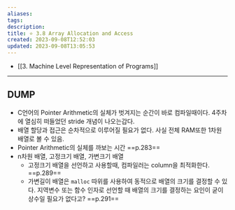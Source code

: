 ```yaml
---
aliases: 
tags: 
description:
title: ⭐️ 3.8 Array Allocation and Access
created: 2023-09-08T12:52:03
updated: 2023-09-08T13:05:53
---
```

- [[3. Machine Level Representation of Programs]]
___

## DUMP

- C언어의 Pointer Arithmetic의 실체가 벗겨지는 순간이 바로 컴파일때이다. 4주차에 열심히 떠들었던 stride 개념이 나오는갑다.
- 배열 할당과 접근은 순차적으로 이루어질 필요가 없다. 사실 전체 RAM또한 1차원 배열로 볼 수 있음.
- Pointer Arithmetic의 실체를 까보는 시간 ==p.283==
- n차원 배열, 고정크기 배열, 가변크기 배열 
	- 고정크기 배열을 선언하고 사용할때, 컴파일러는 column을 최적화한다. ==p.289==
	- 가변길이 배열은 `malloc` 따위를 사용하여 동적으로 배열의 크기를 결정할 수 있다. 지역변수 또는 함수 인자로 선언할 때 배열의 크기를 결정하는 요인이 굳이 상수일 필요가 없다고? ==p.291==
